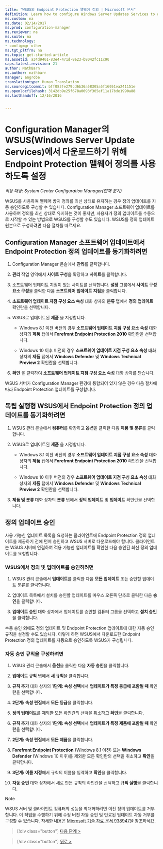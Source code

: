 ```yaml
---
title: "WSUS의 Endpoint Protection 맬웨어 정의 | Microsoft 문서"
definition: Learn how to configure Windows Server Updates Services to auto-approve definition updates.
ms.custom: na
ms.date: 02/14/2017
ms.prod: configuration-manager
ms.reviewer: na
ms.suite: na
ms.technology:
- configmgr-other
ms.tgt_pltfrm: na
ms.topic: get-started-article
ms.assetid: a34d9401-83e4-471d-8e23-b8042fc11c90
caps.latest.revision: 21
author: NathBarn
ms.author: nathbarn
manager: angrobe
translationtype: Human Translation
ms.sourcegitcommit: bff083fe279cd6b36a58305a5f16051ea241151e
ms.openlocfilehash: 3142db9e25f678a0093f305ef11a17bde1990a88
ms.lasthandoff: 12/16/2016


---
```


# <a name="enable-endpoint-protection-malware-definitions-to-download-from-windows-server-update-services-wsus-for-configuration-manager"></a>Configuration Manager의 WSUS(Windows Server Update Services)에서 다운로드하기 위해 Endpoint Protection 맬웨어 정의를 사용하도록 설정

*적용 대상: System Center Configuration Manager(현재 분기)*

 WSUS를 사용하여 맬웨어 방지 정의를 최신 상태로 유지하는 경우 정의 업데이트를 자동 승인하도록 구성할 수 있습니다. Configuration Manager 소프트웨어 업데이트를 사용하여 정의를 최신 상태로 유지하는 것이 좋지만, 사용자가 정의 업데이트를 수동으로 시작할 수 있는 방법으로 WSUS를 구성할 수도 있습니다. WSUS를 정의 업데이트 원본으로 구성하려면 다음 절차를 따르세요.

## <a name="to-synchronize-endpoint-protection-definition-updates-in-configuration-manager-software-updates"></a>Configuration Manager 소프트웨어 업데이트에서 Endpoint Protection 정의 업데이트를 동기화하려면

1.  Configuration Manager 콘솔에서 **관리**를 클릭합니다.

2.  **관리** 작업 영역에서 **사이트 구성**을 확장하고 **사이트**를 클릭합니다.

3.  소프트웨어 업데이트 지점이 있는 사이트를 선택합니다. **설정** 그룹에서 **사이트 구성 요소 구성**을 클릭한 다음 **소프트웨어 업데이트 지점**을 클릭합니다.

4.  **소프트웨어 업데이트 지점 구성 요소 속성** 대화 상자의 **분류** 탭에서 **정의 업데이트** 확인란을 선택합니다.

5.  WSUS로 업데이트된 **제품** 을 지정합니다.

    -   Windows 8.1 이전 버전의 경우 **소프트웨어 업데이트 지점 구성 요소 속성** 대화 상자의 **제품** 탭에서 **Forefront Endpoint Protection 2010** 확인란을 선택합니다.

    -   Windows 10 이후 버전의 경우 **소프트웨어 업데이트 지점 구성 요소 속성** 대화 상자의 **제품** 탭에서 **Windows Defender** 및 **Windows Technical Preview 2** 확인란을 선택합니다.

6.  **확인** 을 클릭하여 **소프트웨어 업데이트 지점 구성 요소 속성** 대화 상자를 닫습니다.

 WSUS 서버가 Configuration Manager 환경에 통합되어 있지 않은 경우 다음 절차에 따라 Endpoint Protection 업데이트를 구성합니다.

## <a name="to-synchronize-endpoint-protection-definition-updates-in-standalone-wsus"></a>독립 실행형 WSUS에서 Endpoint Protection 정의 업데이트를 동기화하려면

1.  WSUS 관리 콘솔에서 **컴퓨터**를 확장하고 **옵션**을 클릭한 다음 **제품 및 분류**를 클릭합니다.

2.  WSUS로 업데이트된 **제품** 을 지정합니다.

    -   Windows 8.1 이전 버전의 경우 **소프트웨어 업데이트 지점 구성 요소 속성** 대화 상자의 **제품** 탭에서 **Forefront Endpoint Protection 2010** 확인란을 선택합니다.

    -   Windows 10 이후 버전의 경우 **소프트웨어 업데이트 지점 구성 요소 속성** 대화 상자의 **제품** 탭에서 **Windows Defender** 및 **Windows Technical Preview 2** 확인란을 선택합니다.

3.  **제품 및 분류** 대화 상자의 **분류** 탭에서 **정의 업데이트** 및 **업데이트** 확인란을 선택합니다.

## <a name="approving-definition-updates"></a>정의 업데이트 승인
 사용 가능한 업데이트 목록을 요청하는 클라이언트에 Endpoint Protection 정의 업데이트를 제공하기 전에 먼저 승인하고 WSUS 서버로 다운로드해야 합니다. 클라이언트는 WSUS 서버에 연결하여 적용 가능한 업데이트를 확인한 다음 승인된 최신 정의 업데이트를 요청합니다.

### <a name="to-approve-definitions-and-updates-in-wsus"></a>WSUS에서 정의 및 업데이트를 승인하려면

1.  WSUS 관리 콘솔에서 **업데이트**를 클릭한 다음 **모든 업데이트** 또는 승인할 업데이트 분류를 클릭합니다.

2.  업데이트 목록에서 설치를 승인할 업데이트를 마우스 오른쪽 단추로 클릭한 다음 **승인**을 클릭합니다.

3.  **업데이트 승인** 대화 상자에서 업데이트를 승인할 컴퓨터 그룹을 선택하고 **설치 승인**을 클릭합니다.

 수동 승인 외에도 정의 업데이트 및 Endpoint Protection 업데이트에 대한 자동 승인 규칙을 설정할 수도 있습니다. 이렇게 하면 WSUS에서 다운로드한 Endpoint Protection 정의 업데이트를 자동으로 승인하도록 WSUS가 구성됩니다.

### <a name="to-configure-an-automatic-approval-rule"></a>자동 승인 규칙을 구성하려면

1.  WSUS 관리 콘솔에서 **옵션**을 클릭한 다음 **자동 승인**을 클릭합니다.

2.  **업데이트 규칙** 탭에서 **새 규칙**을 클릭합니다.

3.  **규칙 추가** 대화 상자의 **1단계: 속성 선택**에서 **업데이트가 특정 등급에 포함될 때** 확인란을 선택합니다.

4.  **2단계: 속성 편집**에서 **모든 등급**을 클릭합니다.

5.  **정의 업데이트**를 제외한 모든 확인란의 선택을 취소하고 **확인**을 클릭합니다.

6.  **규칙 추가** 대화 상자의 **1단계: 속성 선택**에서 **업데이트가 특정 제품에 포함될 때** 확인란을 선택합니다.

7.  **2단계: 속성 편집**에서 **모든 제품**을 클릭합니다.

8.  **Forefront Endpoint Protection** (Windows 8.1 이전) 또는 **Windows Defender** (Windows 10 이후)를 제외한 모든 확인란의 선택을 취소하고 **확인**을 클릭합니다.

9. **3단계: 이름 지정**에서 규칙의 이름을 입력하고 **확인**을 클릭합니다.

10. **자동 승인** 대화 상자에서 새로 만든 규칙의 확인란을 선택하고 **규칙 실행**을 클릭합니다.

> [!NOTE]
>  WSUS 서버 및 클라이언트 컴퓨터의 성능을 최대화하려면 이전 정의 업데이트를 거부합니다. 이 작업을 수행하기 위해 수정 버전 자동 승인 및 만료된 업데이트 자동 거부를 구성할 수 있습니다. 자세한 내용은 [Microsoft 기술 자료 문서 938947](http://go.microsoft.com/fwlink/p/?LinkId=204078)을 참조하세요.

> [!div class="button"]
[다음 단계 >](endpoint-antimalware-policies.md)

> [!div class="button"]
[뒤로 >](endpoint-configure-alerts.md)

